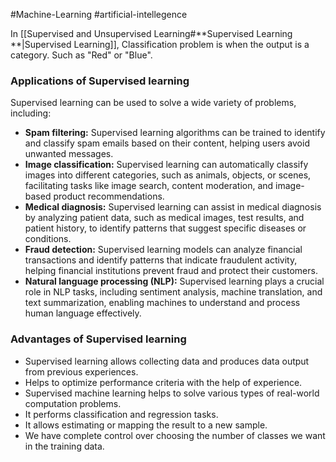 #Machine-Learning #artificial-intellegence 

In [[Supervised and Unsupervised Learning#**Supervised Learning **|Supervised Learning]], Classification problem is when the output is a category. Such as "Red" or "Blue".

### ****Applications of Supervised learning****

Supervised learning can be used to solve a wide variety of problems, including:

- ****Spam filtering:**** Supervised learning algorithms can be trained to identify and classify spam emails based on their content, helping users avoid unwanted messages.
- ****Image classification:**** Supervised learning can automatically classify images into different categories, such as animals, objects, or scenes, facilitating tasks like image search, content moderation, and image-based product recommendations.
- ****Medical diagnosis:**** Supervised learning can assist in medical diagnosis by analyzing patient data, such as medical images, test results, and patient history, to identify patterns that suggest specific diseases or conditions.
- ****Fraud detection:**** Supervised learning models can analyze financial transactions and identify patterns that indicate fraudulent activity, helping financial institutions prevent fraud and protect their customers.
- ****Natural language processing (NLP):**** Supervised learning plays a crucial role in NLP tasks, including sentiment analysis, machine translation, and text summarization, enabling machines to understand and process human language effectively.

### ****Advantages of Supervised learning****

- Supervised learning allows collecting data and produces data output from previous experiences.
- Helps to optimize performance criteria with the help of experience.
- Supervised machine learning helps to solve various types of real-world computation problems.
- It performs classification and regression tasks.
- It allows estimating or mapping the result to a new sample. 
- We have complete control over choosing the number of classes we want in the training data.